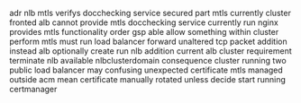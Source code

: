 adr nlb mtls verifys docchecking service secured part mtls currently cluster fronted alb cannot provide mtls docchecking service currently run nginx provides mtls functionality order gsp able allow something within cluster perform mtls must run load balancer forward unaltered tcp packet addition instead alb optionally create run nlb addition current alb cluster requirement terminate nlb available nlbclusterdomain consequence cluster running two public load balancer may confusing unexpected certificate mtls managed outside acm mean certificate manually rotated unless decide start running certmanager